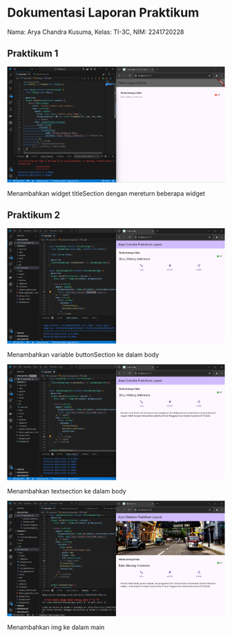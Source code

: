 # Dokumentasi Laporan Praktikum

Nama: Arya Chandra Kusuma, Kelas: TI-3C, NIM: 2241720228

## Praktikum 1

![Praktikum 1](assets/praktikum1.png)

Menambahkan widget titleSection dengan mereturn beberapa widget

## Praktikum 2

![Praktikum 2](assets/praktikum2.png)

Menambahkan variable buttonSection ke dalam body

![Praktikum 4](assets/praktikum3.png)

Menambahkan textsection ke dalam body

![Praktikum 4](assets/praktikum4.png)

Menambahkan img ke dalam main
